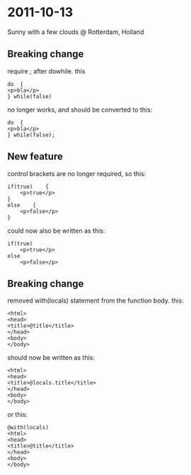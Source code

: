 2011-10-13
==========

Sunny with a few clouds @ Rotterdam, Holland

Breaking change
----------

require ; after dowhile. this

	do	{
	<p>bla</p>
	} while(false)

no longer works, and should be converted to this:

	do	{
	<p>bla</p>
	} while(false);
	

New feature
----------

control brackets are no longer required, so this:

	if(true)	{
		<p>true</p>
	}
	else	{
		<p>false</p>
	}

could now also be written as this:

	if(true)
		<p>true</p>
	else
		<p>false</p>


Breaking change
----------

removed with(locals) statement from the function body. this:

	<html>
	<head>
	<title>@title</title>
	</head>
	<body>
	</body>

should now be written as this:

	<html>
	<head>
	<title>@locals.title</title>
	</head>
	<body>
	</body>

or this:

	@with(locals)
	<html>
	<head>
	<title>@title</title>
	</head>
	<body>
	</body>


